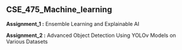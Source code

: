 ## CSE_475_Machine_learning

**Assignment_1 :** Ensemble Learning and Explainable AI

**Assignment_2 :** Advanced Object Detection Using YOLOv Models on Various Datasets
